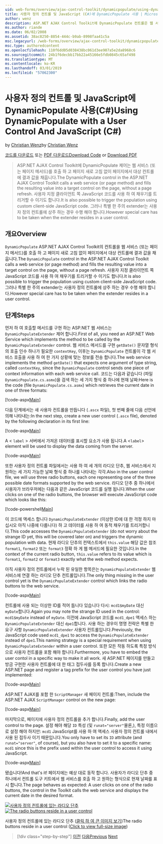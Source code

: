 ```yaml
---
uid: web-forms/overview/ajax-control-toolkit/dynamicpopulate/using-dynamicpopulate-with-a-user-control-and-javascript-cs
title: 사용자 정의 컨트롤 및 JavaScript (C#)에 DynamicPopulate 사용 | Microsoft Docs
author: wenz
description: ASP.NET AJAX Control Toolkit에 DynamicPopulate 컨트롤은 웹 서비스 (또는 페이지 메서드)를 호출 하 고 t 대상 컨트롤에 결과 값을 채웁니다...
ms.author: riande
ms.date: 06/02/2008
ms.assetid: 38ac8250-8854-444c-b9ab-8998faa41c5a
msc.legacyurl: /web-forms/overview/ajax-control-toolkit/dynamicpopulate/using-dynamicpopulate-with-a-user-control-and-javascript-cs
msc.type: authoredcontent
ms.openlocfilehash: 110f6dd05d038438bc061d3ee907a5e2da8968c6
ms.sourcegitcommit: 24b1f6decbb17bb22a45166e5fdb0845c65af498
ms.translationtype: MT
ms.contentlocale: ko-KR
ms.lasthandoff: 03/01/2019
ms.locfileid: "57062300"
---
```

<a name="using-dynamicpopulate-with-a-user-control-and-javascript-c"></a><span data-ttu-id="fe0ab-103">사용자 정의 컨트롤 및 JavaScript에 DynamicPopulate 사용(C#)</span><span class="sxs-lookup"><span data-stu-id="fe0ab-103">Using DynamicPopulate with a User Control And JavaScript (C#)</span></span>
====================
<span data-ttu-id="fe0ab-104">by [Christian Wenz](https://github.com/wenz)</span><span class="sxs-lookup"><span data-stu-id="fe0ab-104">by [Christian Wenz](https://github.com/wenz)</span></span>

<span data-ttu-id="fe0ab-105">[코드를 다운로드](http://download.microsoft.com/download/d/8/f/d8f2f6f9-1b7c-46ad-9252-e1fc81bdea3e/dynamicpopulate2.cs.zip) 또는 [PDF 다운로드](http://download.microsoft.com/download/b/6/a/b6ae89ee-df69-4c87-9bfb-ad1eb2b23373/dynamicpopulate2CS.pdf)</span><span class="sxs-lookup"><span data-stu-id="fe0ab-105">[Download Code](http://download.microsoft.com/download/d/8/f/d8f2f6f9-1b7c-46ad-9252-e1fc81bdea3e/dynamicpopulate2.cs.zip) or [Download PDF](http://download.microsoft.com/download/b/6/a/b6ae89ee-df69-4c87-9bfb-ad1eb2b23373/dynamicpopulate2CS.pdf)</span></span>

> <span data-ttu-id="fe0ab-106">ASP.NET AJAX Control Toolkit에 DynamicPopulate 제어는 웹 서비스 (또는 페이지 메서드)를 호출 하 고 페이지 새로 고침 없이 페이지에서 대상 컨트롤에 결과 값을 채웁니다.</span><span class="sxs-lookup"><span data-stu-id="fe0ab-106">The DynamicPopulate control in the ASP.NET AJAX Control Toolkit calls a web service (or page method) and fills the resulting value into a target control on the page, without a page refresh.</span></span> <span data-ttu-id="fe0ab-107">사용자 지정 클라이언트 쪽 JavaScript 코드를 사용 하 여 채우기를 트리거할 수 이기도 합니다.</span><span class="sxs-lookup"><span data-stu-id="fe0ab-107">It is also possible to trigger the population using custom client-side JavaScript code.</span></span> <span data-ttu-id="fe0ab-108">그러나 특별 한 주의 extender는 사용자 정의 컨트롤에 상주 하는 경우 수행 해야 합니다.</span><span class="sxs-lookup"><span data-stu-id="fe0ab-108">However special care has to be taken when the extender resides in a user control.</span></span>


## <a name="overview"></a><span data-ttu-id="fe0ab-109">개요</span><span class="sxs-lookup"><span data-stu-id="fe0ab-109">Overview</span></span>

<span data-ttu-id="fe0ab-110">`DynamicPopulate` ASP.NET AJAX Control Toolkit의 컨트롤을 웹 서비스 (또는 페이지 메서드)를 호출 하 고 페이지 새로 고침 없이 페이지에서 대상 컨트롤에 결과 값을 채웁니다.</span><span class="sxs-lookup"><span data-stu-id="fe0ab-110">The `DynamicPopulate` control in the ASP.NET AJAX Control Toolkit calls a web service (or page method) and fills the resulting value into a target control on the page, without a page refresh.</span></span> <span data-ttu-id="fe0ab-111">사용자 지정 클라이언트 쪽 JavaScript 코드를 사용 하 여 채우기를 트리거할 수 이기도 합니다.</span><span class="sxs-lookup"><span data-stu-id="fe0ab-111">It is also possible to trigger the population using custom client-side JavaScript code.</span></span> <span data-ttu-id="fe0ab-112">그러나 특별 한 주의 extender는 사용자 정의 컨트롤에 상주 하는 경우 수행 해야 합니다.</span><span class="sxs-lookup"><span data-stu-id="fe0ab-112">However special care has to be taken when the extender resides in a user control.</span></span>

## <a name="steps"></a><span data-ttu-id="fe0ab-113">단계</span><span class="sxs-lookup"><span data-stu-id="fe0ab-113">Steps</span></span>

<span data-ttu-id="fe0ab-114">먼저 하 여 호출할 메서드를 구현 하는 ASP.NET 웹 서비스는 `DynamicPopulateExtender` 제어 합니다.</span><span class="sxs-lookup"><span data-stu-id="fe0ab-114">First of all, you need an ASP.NET Web Service which implements the method to be called by the `DynamicPopulateExtender` control.</span></span> <span data-ttu-id="fe0ab-115">웹 서비스 메서드를 구현 `getDate()` 문자열 형식의 호출 인수 하나가 필요한 `contextKey`, 이후는 `DynamicPopulate` 컨트롤이 각 웹 서비스 호출을 사용 하 여 한 가지 상황에 맞는 정보를 전송 합니다.</span><span class="sxs-lookup"><span data-stu-id="fe0ab-115">The web service implements the method `getDate()` that expects one argument of type string, called `contextKey`, since the `DynamicPopulate` control sends one piece of context information with each web service call.</span></span> <span data-ttu-id="fe0ab-116">코드는 다음과 같습니다 (파일 `DynamicPopulate.cs.asmx`)을 검색 하는 세 가지 형식 중 하나에 현재 날짜:</span><span class="sxs-lookup"><span data-stu-id="fe0ab-116">Here is the code (file `DynamicPopulate.cs.asmx`) which retrieves the current date in one of three formats:</span></span>

[!code-aspx[Main](using-dynamicpopulate-with-a-user-control-and-javascript-cs/samples/sample1.aspx)]

<span data-ttu-id="fe0ab-117">다음 단계에서는 새 사용자 컨트롤을 만듭니다 (`.ascx` 파일), 첫 번째 줄에 다음 선언에 의해 나타내는:</span><span class="sxs-lookup"><span data-stu-id="fe0ab-117">In the next step, create a new user control (`.ascx` file), denoted by the following declaration in its first line:</span></span>

[!code-aspx[Main](using-dynamicpopulate-with-a-user-control-and-javascript-cs/samples/sample2.aspx)]

<span data-ttu-id="fe0ab-118">A &lt; `label` &gt; 서버에서 가져온 데이터를 표시할 요소가 사용 됩니다.</span><span class="sxs-lookup"><span data-stu-id="fe0ab-118">A &lt;`label`&gt; element will be used to display the data coming from the server.</span></span>

[!code-aspx[Main](using-dynamicpopulate-with-a-user-control-and-javascript-cs/samples/sample3.aspx)]

<span data-ttu-id="fe0ab-119">또한 사용자 정의 컨트롤 파일에서는 사용 하 여 세 개의 라디오 단추, 웹 서비스에서 지 원하는 세 가지 가능한 날짜 형식 중 하나를 나타내는 각각.</span><span class="sxs-lookup"><span data-stu-id="fe0ab-119">Also in the user control file, we will use three radio buttons, each one representing one of the three possible date formats supported by the web service.</span></span> <span data-ttu-id="fe0ab-120">라디오 단추 중 하나에서 사용자가 브라우저에는 다음과 같은 JavaScript 코드를 실행 됩니다.</span><span class="sxs-lookup"><span data-stu-id="fe0ab-120">When the user clicks on one of the radio buttons, the browser will execute JavaScript code which looks like this:</span></span>

[!code-powershell[Main](using-dynamicpopulate-with-a-user-control-and-javascript-cs/samples/sample4.ps1)]

<span data-ttu-id="fe0ab-121">이 코드에 액세스 합니다 `DynamicPopulateExtender` (이상한 ID에 대 한 걱정 하지 마십시오 아직 나중에 다룹니다) 하 고 데이터를 사용 하 여 동적 채우기를 트리거합니다.</span><span class="sxs-lookup"><span data-stu-id="fe0ab-121">This code accesses the `DynamicPopulateExtender` (do not worry about the strange ID yet, this will be covered later on) and triggers the dynamic population with data.</span></span> <span data-ttu-id="fe0ab-122">현재 라디오 단추의 컨텍스트에서 `this.value` 해당 값은 참조 `format1`, `format2` 또는 `format3` 정확 하 게 웹 메서드에 필요한 것입니다.</span><span class="sxs-lookup"><span data-stu-id="fe0ab-122">In the context of the current radio button, `this.value` refers to its value which is `format1`, `format2` or `format3` exactly what the web method expects.</span></span>

<span data-ttu-id="fe0ab-123">아직 사용자 정의 컨트롤에서 누락 된 유일한 항목은는 `DynamicPopulateExtender` 웹 서비스에 연결 하는 라디오 단추 컨트롤입니다.</span><span class="sxs-lookup"><span data-stu-id="fe0ab-123">The only thing missing in the user control yet is the `DynamicPopulateExtender` control which links the radio buttons to the web service.</span></span>

[!code-aspx[Main](using-dynamicpopulate-with-a-user-control-and-javascript-cs/samples/sample5.aspx)]

<span data-ttu-id="fe0ab-124">컨트롤에 사용 되는 이상한 ID를 적어 둡니다 있습니다 다시: `mcd1$myDate` 대신 `myDate`합니다.</span><span class="sxs-lookup"><span data-stu-id="fe0ab-124">Again you may note the strange ID used in the control: `mcd1$myDate` instead of `myDate`.</span></span> <span data-ttu-id="fe0ab-125">이전에 JavaScript 코드를 `mcd1_dpe1` 액세스 하는 `DynamicPopulateExtender` 대신 `dpe1`합니다. 사용 하는 경우이 명명 전략은 특별 한 요구 사항 `DynamicPopulateExtender` 사용자 컨트롤입니다.</span><span class="sxs-lookup"><span data-stu-id="fe0ab-125">Previously, the JavaScript code used `mcd1_dpe1` to access the `DynamicPopulateExtender` instead of `dpe1`.This naming strategy is a special requirement when using `DynamicPopulateExtender` within a user control.</span></span> <span data-ttu-id="fe0ab-126">또한 모든 작동 하도록 특정 방식으로 사용자 컨트롤을 포함 해야 합니다.</span><span class="sxs-lookup"><span data-stu-id="fe0ab-126">Furthermore, you have to embed the user contol in a specific way to make it all work.</span></span> <span data-ttu-id="fe0ab-127">새 ASP.NET 페이지를 만들고 방금 구현한 사용자 컨트롤에 대 한 태그 접두사를 등록 합니다.</span><span class="sxs-lookup"><span data-stu-id="fe0ab-127">Create a new ASP.NET page and register a tag prefix for the user control you have just implemented:</span></span>

[!code-aspx[Main](using-dynamicpopulate-with-a-user-control-and-javascript-cs/samples/sample6.aspx)]

<span data-ttu-id="fe0ab-128">ASP.NET AJAX를 포함 한 `ScriptManager` 새 페이지 컨트롤:</span><span class="sxs-lookup"><span data-stu-id="fe0ab-128">Then, include the ASP.NET AJAX `ScriptManager` control on the new page:</span></span>

[!code-aspx[Main](using-dynamicpopulate-with-a-user-control-and-javascript-cs/samples/sample7.aspx)]

<span data-ttu-id="fe0ab-129">마지막으로, 페이지에 사용자 정의 컨트롤을 추가 합니다.</span><span class="sxs-lookup"><span data-stu-id="fe0ab-129">Finally, add the user control to the page.</span></span> <span data-ttu-id="fe0ab-130">설정 해야 해당 `ID` 특성 (및 `runat="server"`물론,), 특정 이름으로 설정 해야 하지만: `mcd1` JavaScript를 사용 하 여 액세스 사용자 정의 컨트롤 내에서 사용 된 접두사 이기 때문입니다.</span><span class="sxs-lookup"><span data-stu-id="fe0ab-130">You only have to set its `ID` attribute (and `runat="server"`, of course), but you also have to set it to a specific name: `mcd1` since this is the prefix used within the user control to access it using JavaScript.</span></span>

[!code-aspx[Main](using-dynamicpopulate-with-a-user-control-and-javascript-cs/samples/sample8.aspx)]

<span data-ttu-id="fe0ab-131">됐습니다!</span><span class="sxs-lookup"><span data-stu-id="fe0ab-131">And that's it!</span></span> <span data-ttu-id="fe0ab-132">페이지에는 예상 대로 동작 합니다. 사용자가 라디오 단추 중 하나에서 컨트롤 도구 키트에서 웹 서비스를 호출 하 고 원하는 형식으로 현재 날짜를 표시 합니다.</span><span class="sxs-lookup"><span data-stu-id="fe0ab-132">The page behaves as expected: A user clicks on one of the radio buttons, the control in the Toolkit calls the web service and displays the current date in the desired format.</span></span>


<span data-ttu-id="fe0ab-133">[![사용자 정의 컨트롤에 있는 라디오 단추](using-dynamicpopulate-with-a-user-control-and-javascript-cs/_static/image2.png)](using-dynamicpopulate-with-a-user-control-and-javascript-cs/_static/image1.png)</span><span class="sxs-lookup"><span data-stu-id="fe0ab-133">[![The radio buttons reside in a user control](using-dynamicpopulate-with-a-user-control-and-javascript-cs/_static/image2.png)](using-dynamicpopulate-with-a-user-control-and-javascript-cs/_static/image1.png)</span></span>

<span data-ttu-id="fe0ab-134">사용자 정의 컨트롤에 있는 라디오 단추 ([클릭 하 여 큰 이미지 보기](using-dynamicpopulate-with-a-user-control-and-javascript-cs/_static/image3.png))</span><span class="sxs-lookup"><span data-stu-id="fe0ab-134">The radio buttons reside in a user control ([Click to view full-size image](using-dynamicpopulate-with-a-user-control-and-javascript-cs/_static/image3.png))</span></span>

> [!div class="step-by-step"]
> <span data-ttu-id="fe0ab-135">[이전](dynamically-populating-a-control-using-javascript-code-cs.md)
> [다음](dynamically-populating-a-control-vb.md)</span><span class="sxs-lookup"><span data-stu-id="fe0ab-135">[Previous](dynamically-populating-a-control-using-javascript-code-cs.md)
[Next](dynamically-populating-a-control-vb.md)</span></span>
